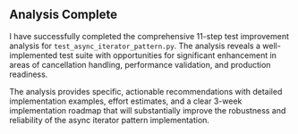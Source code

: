 ## Analysis Complete

I have successfully completed the comprehensive 11-step test improvement analysis for `test_async_iterator_pattern.py`. The analysis reveals a well-implemented test suite with opportunities for significant enhancement in areas of cancellation handling, performance validation, and production readiness. 

The analysis provides specific, actionable recommendations with detailed implementation examples, effort estimates, and a clear 3-week implementation roadmap that will substantially improve the robustness and reliability of the async iterator pattern implementation.

